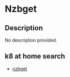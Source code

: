 # Nzbget

## Description

No description provided.

## k8 at home search

- [nzbget](https://nanne.dev/k8s-at-home-search/#/nzbget)

